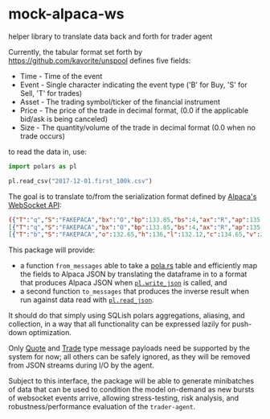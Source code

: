 # mock-alpaca-ws
helper library to translate data back and forth for trader agent

Currently, the tabular format set forth by https://github.com/kavorite/unspool defines five fields:
* Time - Time of the event
* Event - Single character indicating the event type ('B' for Buy, 'S' for Sell, 'T' for trades)
* Asset - The trading symbol/ticker of the financial instrument
* Price - The price of the trade in decimal format, (0.0 if the applicable bid/ask is being canceled)
* Size - The quantity/volume of the trade in decimal format (0.0 when no trade occurs)

to read the data in, use:
```py
import polars as pl

pl.read_csv("2017-12-01.first_100k.csv")
```

The goal is to translate to/from the serialization format defined by [Alpaca's WebSocket API](https://docs.alpaca.markets/docs/streaming-market-data#messages):
```json
({"T":"q","S":"FAKEPACA","bx":"O","bp":133.85,"bs":4,"ax":"R","ap":135.77,"as":5,"c":["R"],"z":"A","t":"2024-07-24T07:56:53.639713735Z"})
[{"T":"q","S":"FAKEPACA","bx":"O","bp":133.85,"bs":4,"ax":"R","ap":135.77,"as":5,"c":["R"],"z":"A","t":"2024-07-24T07:56:58.641207127Z"}]
[{"T":"b","S":"FAKEPACA","o":132.65,"h":136,"l":132.12,"c":134.65,"v":205,"t":"2024-07-24T07:56:00Z","n":16,"vw":133.7}]
```

This package will provide:
- a function `from_messages` able to take a [pola.rs](https://docs.pola.rs/api/python/stable/reference/index.html) table and efficiently map the fields to Alpaca JSON by translating the dataframe in to a format that produces Alpaca JSON when [`pl.write_json`](https://docs.pola.rs/api/python/dev/reference/api/polars.DataFrame.write_json.html#polars.DataFrame.write_json) is called, and 
- a second function `to_messages` that produces the inverse result when run against data read with [`pl.read_json`](https://docs.pola.rs/api/python/dev/reference/api/polars.read_json.html). 

It should do that simply using SQLish polars aggregations, aliasing, and collection, in a way that all functionality can be expressed lazily for push-down optimization.

Only [Quote](https://docs.alpaca.markets/docs/real-time-stock-pricing-data#quotes) and [Trade](https://docs.alpaca.markets/docs/real-time-stock-pricing-data#trades) type message payloads need be supported by the system for now; all others can be safely ignored, as they will be removed from JSON streams during I/O by the agent.

Subject to this interface, the package will be able to generate minibatches of data that can be used to condition the model on-demand as new bursts of websocket events arrive, allowing stress-testing, risk analysis, and robustness/performance evaluation of the `trader-agent`.